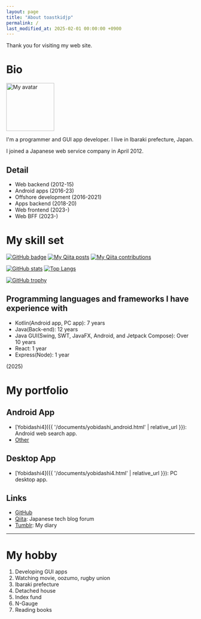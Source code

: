 ```yaml
---
layout: page
title: "About toastkidjp"
permalink: /
last_modified_at: 2025-02-01 00:00:00 +0900
---
```


Thank you for visiting my web site.

# Bio
<img src="{{ '/assets/image/toast_icon.jpg' | relative_url }}" alt="My avatar" title="My avatar" width="128" height="!28">

I'm a programmer and GUI app developer. I live in Ibaraki prefecture, Japan.

I joined a Japanese web service company in April 2012.

## Detail
- Web backend (2012-15)
- Android apps (2016-23)
- Offshore development (2016-2021)
- Apps backend (2018-20)
- Web frontend (2023-)
- Web BFF (2023-)

# My skill set
[![GitHub badge](https://img.shields.io/github/followers/toastkidjp?label=follow&logo=github&style=flat)](https://github.com/toastkidjp)
[![My Qiita posts](https://qiita-badge.apiapi.app/s/toastkidjp/posts.svg)](http://qiita.com/toastkidjp)
[![My Qiita contributions](https://qiita-badge.apiapi.app/s/toastkidjp/contributions.svg)](http://qiita.com/toastkidjp)


[![GitHub stats](https://github-readme-stats.vercel.app/api?username=toastkidjp)](https://github.com/toastkidjp) [![Top Langs](https://github-readme-stats.vercel.app/api/top-langs/?username=toastkidjp)](https://github.com/toastkidjp)

[![GitHub trophy](https://github-profile-trophy.vercel.app/?username=toastkidjp)](https://github.com/toastkidjp)

## Programming languages and frameworks I have experience with
- Kotlin(Android app, PC app): 7 years
- Java(Back-end): 12 years
- Java GUI(Swing, SWT, JavaFX, Android, and Jetpack Compose): Over 10 years
- React: 1 year
- Express(Node): 1 year

(2025)

# My portfolio

## Android App
- [Yobidashi4]({{ '/documents/yobidashi_android.html' | relative_url }}): Android web search app.
- [Other](https://play.google.com/store/apps/developer?id=toastkidjp)

## Desktop App
- [Yobidashi4]({{ '/documents/yobidashi4.html' | relative_url }}): PC desktop app.

## Links
- [GitHub](https://github.com/toastkidjp)
- [Qiita](https://qiita.com/toastkidjp): Japanese tech blog forum
- [Tumblr](https://toastkidjp.tumblr.com/): My diary

----

# My hobby

1. Developing GUI apps
2. Watching movie, oozumo, rugby union
3. Ibaraki prefecture
4. Detached house
5. Index fund
6. N-Gauge
7. Reading books


